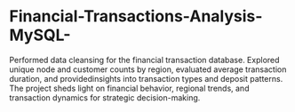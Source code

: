 # Financial-Transactions-Analysis-MySQL-
Performed data cleansing for the financial transaction database. Explored unique node and customer counts by region, evaluated average transaction duration, and providedinsights into transaction types and deposit patterns. The project sheds light on financial behavior, regional trends, and transaction dynamics for strategic decision-making.
